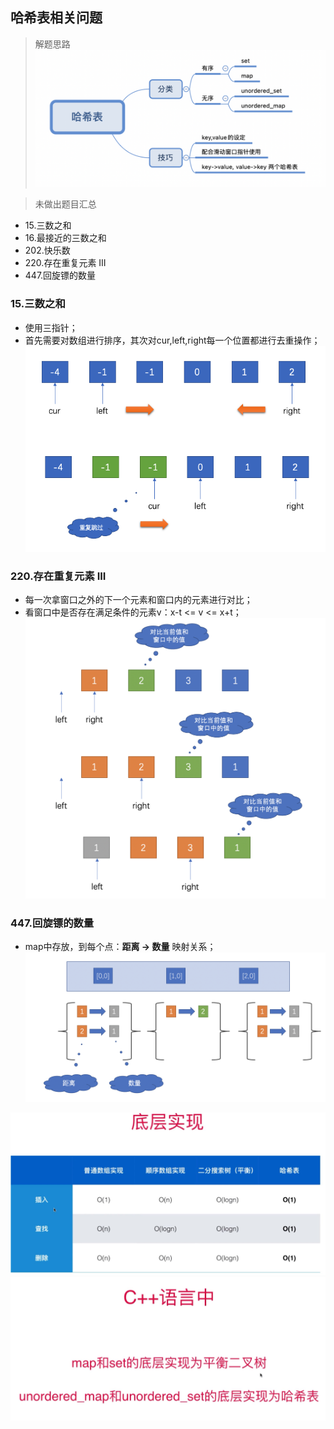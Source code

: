 ## 哈希表相关问题

> 解题思路
![解题思路](./pics/WX20211116-122008@2x.png)

> 未做出题目汇总
- 15.三数之和
- 16.最接近的三数之和
- 202.快乐数
- 220.存在重复元素 III 
- 447.回旋镖的数量

### 15.三数之和
- 使用三指针； 
- 首先需要对数组进行排序，其次对cur,left,right每一个位置都进行去重操作；
![三数之和](./pics/WX20211115-171451.png)

### 220.存在重复元素 III
- 每一次拿窗口之外的下一个元素和窗口内的元素进行对比；
- 看窗口中是否存在满足条件的元素v：x-t <= v <= x+t；
![存在重复元素 III](./pics/WX20211116-104728@2x.png)

### 447.回旋镖的数量
- map中存放，到每个点：**距离 -> 数量** 映射关系；
![回旋镖的数量](./pics/WX20211116-115343@2x.png)

![底层实现](./pics/07A46298768696140649DFA6BB561D18.jpg)
![map和unordered_map实现区别](./pics/C4FAC18972C3A698D75EAEB3656E6DAB.jpg)


